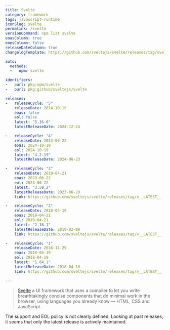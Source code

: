 ```yaml
---
title: Svelte
category: framework
tags: javascript-runtime
iconSlug: svelte
permalink: /svelte
versionCommand: npm list svelte
eoasColumn: true
eoesColumn: false
releaseDateColumn: true
changelogTemplate: https://github.com/sveltejs/svelte/releases/tag/svelte%40__LATEST__

auto:
  methods:
  -   npm: svelte

identifiers:
-   purl: pkg:npm/svelte
-   purl: pkg:github/sveltejs/svelte

releases:
-   releaseCycle: "5"
    releaseDate: 2024-10-19
    eoas: false
    eol: false
    latest: "5.16.0"
    latestReleaseDate: 2024-12-24

-   releaseCycle: "4"
    releaseDate: 2023-06-22
    eoas: 2024-10-19
    eol: 2024-10-19
    latest: "4.2.19"
    latestReleaseDate: 2024-08-23

-   releaseCycle: "3"
    releaseDate: 2019-04-21
    eoas: 2023-06-22
    eol: 2023-06-22
    latest: "3.59.2"
    latestReleaseDate: 2023-06-20
    link: https://github.com/sveltejs/svelte/releases/tag/v__LATEST__

-   releaseCycle: "2"
    releaseDate: 2018-04-19
    eoas: 2019-04-21
    eol: 2019-04-21
    latest: "2.16.1"
    latestReleaseDate: 2019-02-08
    link: https://github.com/sveltejs/svelte/releases/tag/v__LATEST__

-   releaseCycle: "1"
    releaseDate: 2016-11-29
    eoas: 2018-04-19
    eol: 2018-04-19
    latest: "1.64.1"
    latestReleaseDate: 2018-04-18
    link: https://github.com/sveltejs/svelte/releases/tag/v__LATEST__

---
```


> [Svelte](https://svelte.dev/) a UI framework that uses a compiler to let you write
> breathtakingly concise components that do minimal work in the browser, using languages you already
> know — HTML, CSS and JavaScript.

The support and EOL policy is not clearly defined. Looking at past releases,
it seems that only the latest release is actively maintained.
